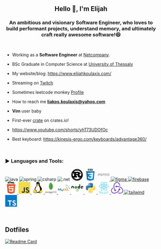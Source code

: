 <h2 align="center">Hello 👋, I'm Elijah</h1>
<h3 align="center">An ambitious and visionary Software Engineer, who loves to build performant projects, understand memory, and ultimately craft really awesome software!😄
</h3>

</br>

- Working as a **Software Engineer** at [Netcompany](https://netcompany.com/).

- BSc Graduate in Computer Science at [University of Thessaly](https://ds.uth.gr/)

- My website/blog: https://www.elijahkoulaxis.com/

- Streaming on [Twitch](https://twitch.tv/elijahkx)

- Sometimes leetcode monkey [Profile](https://leetcode.com/kx_01/)

- How to reach me **liakos.koulaxis@yahoo.com**

- **Vim** user baby

- First-ever [crate](https://crates.io/crates/minigrep_elijahkx) on crates.io!

- https://www.youtube.com/shorts/yhT73UDOfOc 

- Best keyboard: https://kinesis-ergo.com/keyboards/advantage360/

</br>

</p>

<h3 align="left">▶ Languages and Tools:</h3>
<p align="left"> <img src="https://cdn.jsdelivr.net/gh/devicons/devicon/icons/java/java-original.svg" width="40" height="40" alt="java" /> <img src="https://cdn.jsdelivr.net/gh/devicons/devicon/icons/spring/spring-original-wordmark.svg" width="40" height="40" alt="spring" /> <img src="https://cdn.jsdelivr.net/gh/devicons/devicon/icons/csharp/csharp-original.svg" width="40" height="40" alt="csharp" /> <img src="https://cdn.jsdelivr.net/gh/devicons/devicon/icons/dotnetcore/dotnetcore-original.svg" width="40" height="40" alt=".net" /> <img src="https://raw.githubusercontent.com/devicons/devicon/master/icons/rust/rust-plain.svg" alt="rust" width="40" height="40" /> <img src="https://raw.githubusercontent.com/devicons/devicon/master/icons/css3/css3-original-wordmark.svg" alt="css3" width="40" height="40"/> </a> </a> <a href="https://expressjs.com" target="_blank"> <img src="https://raw.githubusercontent.com/devicons/devicon/master/icons/express/express-original-wordmark.svg" alt="express" width="40" height="40"/> </a> <a href="https://www.figma.com/" target="_blank"> <img src="https://www.vectorlogo.zone/logos/figma/figma-icon.svg" alt="figma" width="40" height="40"/> </a> <a href="https://firebase.google.com/" target="_blank"> <img src="https://www.vectorlogo.zone/logos/firebase/firebase-icon.svg" alt="firebase" width="40" height="40"/> </a> <a href="https://www.w3.org/html/" target="_blank"> <img src="https://raw.githubusercontent.com/devicons/devicon/master/icons/html5/html5-original-wordmark.svg" alt="html5" width="40" height="40"/> </a> <a href="https://developer.mozilla.org/en-US/docs/Web/JavaScript" target="_blank"> <img src="https://raw.githubusercontent.com/devicons/devicon/master/icons/javascript/javascript-original.svg" alt="javascript" width="40" height="40"/> </a> <a href="https://www.linux.org/" target="_blank"> <img src="https://raw.githubusercontent.com/devicons/devicon/master/icons/linux/linux-original.svg" alt="linux" width="40" height="40"/> </a> <a href="https://www.mongodb.com/" target="_blank"> <img src="https://raw.githubusercontent.com/devicons/devicon/master/icons/mongodb/mongodb-original-wordmark.svg" alt="mongodb" width="40" height="40"/> </a> <a href="https://www.mysql.com/" target="_blank"> <img src="https://raw.githubusercontent.com/devicons/devicon/master/icons/mysql/mysql-original-wordmark.svg" alt="mysql" width="40" height="40"/> </a> <a href="https://nodejs.org" target="_blank"> <img src="https://raw.githubusercontent.com/devicons/devicon/master/icons/nodejs/nodejs-original-wordmark.svg" alt="nodejs" width="40" height="40"/> </a> <a href="https://www.python.org" target="_blank"> <img src="https://raw.githubusercontent.com/devicons/devicon/master/icons/python/python-original.svg" alt="python" width="40" height="40"/> </a> <a href="https://reactjs.org/" target="_blank"> <img src="https://raw.githubusercontent.com/devicons/devicon/master/icons/react/react-original-wordmark.svg" alt="react" width="40" height="40"/> </a> <a href="https://redux.js.org" target="_blank"> <img src="https://raw.githubusercontent.com/devicons/devicon/master/icons/redux/redux-original.svg" alt="redux" width="40" height="40"/> </a> <a href="https://tailwindcss.com/" target="_blank"> <img src="https://www.vectorlogo.zone/logos/tailwindcss/tailwindcss-icon.svg" alt="tailwind" width="40" height="40"/> </a> <a href="https://www.typescriptlang.org/" target="_blank"> <img src="https://raw.githubusercontent.com/devicons/devicon/master/icons/typescript/typescript-original.svg" alt="typescript" width="40" height="40"/> </a> </p>

</br>

## Dotfiles
[![Readme Card](https://github-readme-stats-sigma-five.vercel.app/api/pin/?username=kx0101&repo=.dotfiles&theme=dark&langs_count=3)](https://github.com/kx0101/.dotfiles) 

</br>
